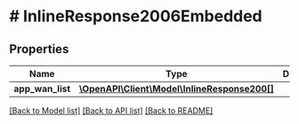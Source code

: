 # # InlineResponse2006Embedded

## Properties

Name | Type | Description | Notes
------------ | ------------- | ------------- | -------------
**app_wan_list** | [**\OpenAPI\Client\Model\InlineResponse200[]**](InlineResponse200.md) |  | 

[[Back to Model list]](../../README.md#documentation-for-models) [[Back to API list]](../../README.md#documentation-for-api-endpoints) [[Back to README]](../../README.md)


